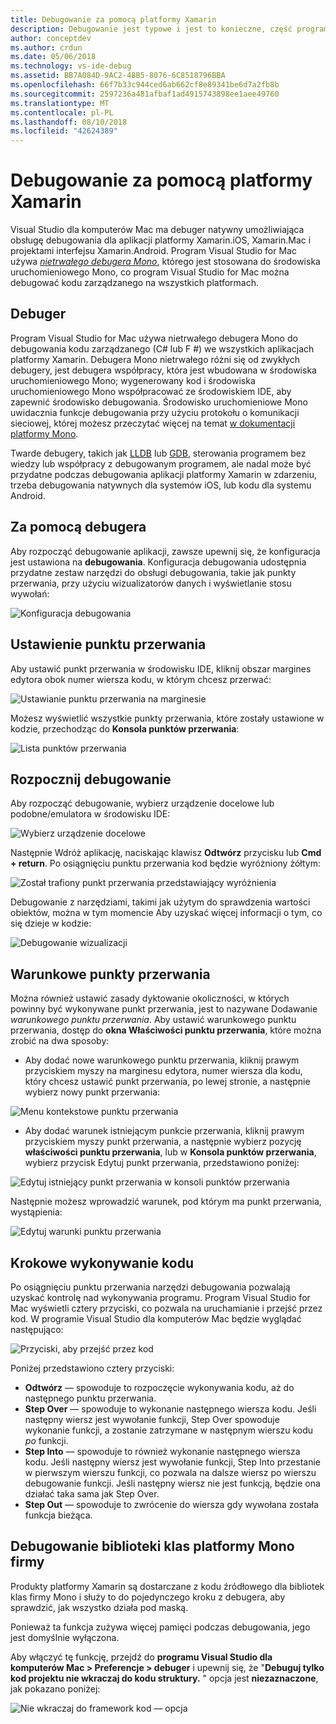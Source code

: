 ```yaml
---
title: Debugowanie za pomocą platformy Xamarin
description: Debugowanie jest typowe i jest to konieczne, część programowania. Jako dojrzała środowiska IDE programu Visual Studio dla komputerów Mac zawiera całego zestawu funkcji Łatwe debugowanie. Z bezpiecznego debugowania, Wizualizacja danych, w tym artykule wyjaśniono, jak użyć pełnego potencjału debugowania w programie Visual Studio dla komputerów Mac.
author: conceptdev
ms.author: crdun
ms.date: 05/06/2018
ms.technology: vs-ide-debug
ms.assetid: BB7A084D-9AC2-48B5-8076-6C8518796BBA
ms.openlocfilehash: 66f7b33c944ced6ab662cf8e89341be6d7a2fb8b
ms.sourcegitcommit: 2597236a481afbaf1ad4915743898ee1aee49760
ms.translationtype: MT
ms.contentlocale: pl-PL
ms.lasthandoff: 08/10/2018
ms.locfileid: "42624389"
---
```

# <a name="debugging-with-xamarin"></a>Debugowanie za pomocą platformy Xamarin


Visual Studio dla komputerów Mac ma debuger natywny umożliwiająca obsługę debugowania dla aplikacji platformy Xamarin.iOS, Xamarin.Mac i projektami interfejsu Xamarin.Android.
Program Visual Studio for Mac używa [ *nietrwałego debugera Mono*](http://www.mono-project.com/docs/advanced/runtime/docs/soft-debugger/), którego jest stosowana do środowiska uruchomieniowego Mono, co program Visual Studio for Mac można debugować kodu zarządzanego na wszystkich platformach.

## <a name="the-debugger"></a>Debuger

Program Visual Studio for Mac używa nietrwałego debugera Mono do debugowania kodu zarządzanego (C# lub F #) we wszystkich aplikacjach platformy Xamarin. Debugera Mono nietrwałego różni się od zwykłych debugery, jest debugera współpracy, która jest wbudowana w środowiska uruchomieniowego Mono; wygenerowany kod i środowiska uruchomieniowego Mono współpracować ze środowiskiem IDE, aby zapewnić środowisko debugowania. Środowisko uruchomieniowe Mono uwidacznia funkcje debugowania przy użyciu protokołu o komunikacji sieciowej, której możesz przeczytać więcej na temat [w dokumentacji platformy Mono](http://www.mono-project.com/docs/advanced/runtime/docs/soft-debugger-wire-format/).


Twarde debugery, takich jak [LLDB]( http://lldb.llvm.org/index.html) lub [GDB]( https://www.gnu.org/software/gdb/), sterowania programem bez wiedzy lub współpracy z debugowanym programem, ale nadal może być przydatne podczas debugowania aplikacji platformy Xamarin w zdarzeniu, trzeba debugowania natywnych dla systemów iOS, lub kodu dla systemu Android.

## <a name="using-the-debugger"></a>Za pomocą debugera

Aby rozpocząć debugowanie aplikacji, zawsze upewnij się, że konfiguracja jest ustawiona na **debugowania**. Konfiguracja debugowania udostępnia przydatne zestaw narzędzi do obsługi debugowania, takie jak punkty przerwania, przy użyciu wizualizatorów danych i wyświetlanie stosu wywołań:

![Konfiguracja debugowania](media/debugging-image_0.png)

## <a name="setting-a-breakpoint"></a>Ustawienie punktu przerwania

Aby ustawić punkt przerwania w środowisku IDE, kliknij obszar margines edytora obok numer wiersza kodu, w którym chcesz przerwać:

![Ustawianie punktu przerwania na marginesie](media/debugging-image0.png)


Możesz wyświetlić wszystkie punkty przerwania, które zostały ustawione w kodzie, przechodząc do **Konsola punktów przerwania**:

![Lista punktów przerwania](media/debugging-image0a.png)


## <a name="start-debugging"></a>Rozpocznij debugowanie

Aby rozpocząć debugowanie, wybierz urządzenie docelowe lub podobne/emulatora w środowisku IDE:

![Wybierz urządzenie docelowe](media/debugging-image1.png)

Następnie Wdróż aplikację, naciskając klawisz **Odtwórz** przycisku lub **Cmd + return**. Po osiągnięciu punktu przerwania kod będzie wyróżniony żółtym:

![Został trafiony punkt przerwania przedstawiający wyróżnienia](media/debugging-image2.png)

Debugowanie z narzędziami, takimi jak użytym do sprawdzenia wartości obiektów, można w tym momencie Aby uzyskać więcej informacji o tym, co się dzieje w kodzie:

![Debugowanie wizualizacji](media/debugging-image3.png)

## <a name="conditional-breakpoints"></a>Warunkowe punkty przerwania

Można również ustawić zasady dyktowanie okoliczności, w których powinny być wykonywane punkt przerwania, jest to nazywane Dodawanie *warunkowego punktu przerwania*. Aby ustawić warunkowego punktu przerwania, dostęp do **okna Właściwości punktu przerwania**, które można zrobić na dwa sposoby:


* Aby dodać nowe warunkowego punktu przerwania, kliknij prawym przyciskiem myszy na marginesu edytora, numer wiersza dla kodu, który chcesz ustawić punkt przerwania, po lewej stronie, a następnie wybierz nowy punkt przerwania:


 ![Menu kontekstowe punktu przerwania](media/debugging-image4.png)

* Aby dodać warunek istniejącym punkcie przerwania, kliknij prawym przyciskiem myszy punkt przerwania, a następnie wybierz pozycję **właściwości punktu przerwania**, lub w **Konsola punktów przerwania**, wybierz przycisk Edytuj punkt przerwania, przedstawiono poniżej:


 ![Edytuj istniejący punkt przerwania w konsoli punktów przerwania](media/debugging-image5.png)


Następnie możesz wprowadzić warunek, pod którym ma punkt przerwania, wystąpienia:

 ![Edytuj warunki punktu przerwania](media/debugging-image6.png)

## <a name="stepping-through-code"></a>Krokowe wykonywanie kodu

Po osiągnięciu punktu przerwania narzędzi debugowania pozwalają uzyskać kontrolę nad wykonywania programu. Program Visual Studio for Mac wyświetli cztery przyciski, co pozwala na uruchamianie i przejść przez kod. W programie Visual Studio dla komputerów Mac będzie wyglądać następująco:

 ![Przyciski, aby przejść przez kod](media/debugging-image7.png)

Poniżej przedstawiono cztery przyciski:

*   **Odtwórz** — spowoduje to rozpoczęcie wykonywania kodu, aż do następnego punktu przerwania.
*   **Step Over** — spowoduje to wykonanie następnego wiersza kodu. Jeśli następny wiersz jest wywołanie funkcji, Step Over spowoduje wykonanie funkcji, a zostanie zatrzymane w następnym wierszu kodu *po* funkcji.
*   **Step Into** — spowoduje to również wykonanie następnego wiersza kodu. Jeśli następny wiersz jest wywołanie funkcji, Step Into przestanie w pierwszym wierszu funkcji, co pozwala na dalsze wiersz po wierszu debugowanie funkcji. Jeśli następny wiersz nie jest funkcją, będzie ona działać taka sama jak Step Over.
*   **Step Out** — spowoduje to zwrócenie do wiersza gdy wywołana została funkcja bieżąca.


## <a name="debugging-monos-class-libraries"></a>Debugowanie biblioteki klas platformy Mono firmy
Produkty platformy Xamarin są dostarczane z kodu źródłowego dla bibliotek klas firmy Mono i służy to do pojedynczego kroku z debugera, aby sprawdzić, jak wszystko działa pod maską.

Ponieważ ta funkcja zużywa więcej pamięci podczas debugowania, jego jest domyślnie wyłączona.

Aby włączyć tę funkcję, przejdź do **programu Visual Studio dla komputerów Mac > Preferencje > debuger** i upewnij się, że "**Debuguj tylko kod projektu nie wkraczaj do kodu struktury.** " opcja jest **niezaznaczone**, jak pokazano poniżej:

 ![Nie wkraczaj do framework kod — opcja](media/debugging-image8.png)

